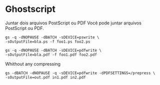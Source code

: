 # Ghostscript
Juntar dois arquivos PostScript ou PDF Você pode juntar arquivos PostScript ou PDF.

    gs -q -dNOPAUSE -dBATCH -sDEVICE=pswrite \
    -sOutputFile=bla.ps -f foo1.ps foo2.ps

    gs -q -dNOPAUSE -dBATCH -sDEVICE=pdfwrite \
    -sOutputFile=bla.pdf -f foo1.pdf foo2.pdf

Whithout any compressing

    gs -dBATCH -dNOPAUSE -q -sDEVICE=pdfwrite -dPDFSETTINGS=/prepress \
    -sOutputFile=out.pdf in1.pdf in2.pdf
